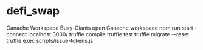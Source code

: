# defi_swap
Ganache Workspace Busy-Giants
open Ganache workspace
npm run start - connect localhost:3000/
truffle compile
truffle test
truffle migrate --reset
truffle exec scripts/issue-tokens.js